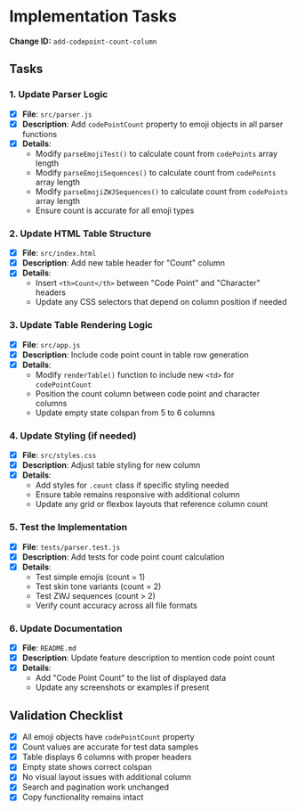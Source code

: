 # Implementation Tasks

**Change ID:** `add-codepoint-count-column`

## Tasks

### 1. Update Parser Logic
- [x] **File**: `src/parser.js`
- [x] **Description**: Add `codePointCount` property to emoji objects in all parser functions
- [x] **Details**: 
  - Modify `parseEmojiTest()` to calculate count from `codePoints` array length
  - Modify `parseEmojiSequences()` to calculate count from `codePoints` array length  
  - Modify `parseEmojiZWJSequences()` to calculate count from `codePoints` array length
  - Ensure count is accurate for all emoji types

### 2. Update HTML Table Structure  
- [x] **File**: `src/index.html`
- [x] **Description**: Add new table header for "Count" column
- [x] **Details**:
  - Insert `<th>Count</th>` between "Code Point" and "Character" headers
  - Update any CSS selectors that depend on column position if needed

### 3. Update Table Rendering Logic
- [x] **File**: `src/app.js` 
- [x] **Description**: Include code point count in table row generation
- [x] **Details**:
  - Modify `renderTable()` function to include new `<td>` for `codePointCount`
  - Position the count column between code point and character columns
  - Update empty state colspan from 5 to 6 columns

### 4. Update Styling (if needed)
- [x] **File**: `src/styles.css`
- [x] **Description**: Adjust table styling for new column
- [x] **Details**:
  - Add styles for `.count` class if specific styling needed
  - Ensure table remains responsive with additional column
  - Update any grid or flexbox layouts that reference column count

### 5. Test the Implementation
- [x] **File**: `tests/parser.test.js`
- [x] **Description**: Add tests for code point count calculation
- [x] **Details**:
  - Test simple emojis (count = 1)
  - Test skin tone variants (count = 2) 
  - Test ZWJ sequences (count > 2)
  - Verify count accuracy across all file formats

### 6. Update Documentation
- [x] **File**: `README.md`
- [x] **Description**: Update feature description to mention code point count
- [x] **Details**:
  - Add "Code Point Count" to the list of displayed data
  - Update any screenshots or examples if present

## Validation Checklist

- [x] All emoji objects have `codePointCount` property
- [x] Count values are accurate for test data samples
- [x] Table displays 6 columns with proper headers
- [x] Empty state shows correct colspan
- [x] No visual layout issues with additional column
- [x] Search and pagination work unchanged
- [x] Copy functionality remains intact